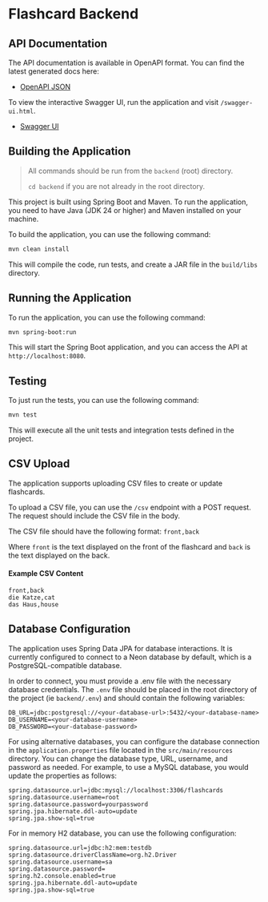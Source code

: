 # Flashcard Backend

## API Documentation
The API documentation is available in OpenAPI format. You can find the latest generated docs here:

- [OpenAPI JSON](target/openapi/openapi.json)

To view the interactive Swagger UI, run the application and visit `/swagger-ui.html`.

- [Swagger UI](http://localhost:8080/swagger-ui.html)

## Building the Application
> All commands should be run from the `backend` (root) directory.
> 
> `cd backend` if you are not already in the root directory.

This project is built using Spring Boot and Maven. To run the application, you need to have Java (JDK 24 or higher) and Maven installed on your machine.

To build the application, you can use the following command:
```bash
mvn clean install
```
This will compile the code, run tests, and create a JAR file in the `build/libs` directory.

## Running the Application

To run the application, you can use the following command:
```bash
mvn spring-boot:run
```
This will start the Spring Boot application, and you can access the API at `http://localhost:8080`.


## Testing
To just run the tests, you can use the following command:
```bash
mvn test
```
This will execute all the unit tests and integration tests defined in the project.


## CSV Upload
The application supports uploading CSV files to create or update flashcards. 

To upload a CSV file, you can use the `/csv` endpoint with a POST request. The request should include the CSV file in the body.

The CSV file should have the following format: `front,back`

Where `front` is the text displayed on the front of the flashcard and `back` is the text displayed on the back.

#### Example CSV Content
``` csv
front,back
die Katze,cat
das Haus,house
```


## Database Configuration
The application uses Spring Data JPA for database interactions. It is currently configured to connect to a Neon database by default, which is a PostgreSQL-compatible database.

In order to connect, you must provide a .env file with the necessary database credentials. The `.env` file should be placed in the root directory of the project (ie `backend/.env`) and should contain the following variables:

```dotenv
DB_URL=jdbc:postgresql://<your-database-url>:5432/<your-database-name>
DB_USERNAME=<your-database-username>
DB_PASSWORD=<your-database-password>
```

For using alternative databases, you can configure the database connection in the `application.properties` file located in the `src/main/resources` directory.
You can change the database type, URL, username, and password as needed. For example, to use a MySQL database, you would update the properties as follows:
```properties
spring.datasource.url=jdbc:mysql://localhost:3306/flashcards
spring.datasource.username=root
spring.datasource.password=yourpassword
spring.jpa.hibernate.ddl-auto=update
spring.jpa.show-sql=true
```
For in memory H2 database, you can use the following configuration:
```properties
spring.datasource.url=jdbc:h2:mem:testdb
spring.datasource.driverClassName=org.h2.Driver
spring.datasource.username=sa
spring.datasource.password=
spring.h2.console.enabled=true
spring.jpa.hibernate.ddl-auto=update
spring.jpa.show-sql=true
```